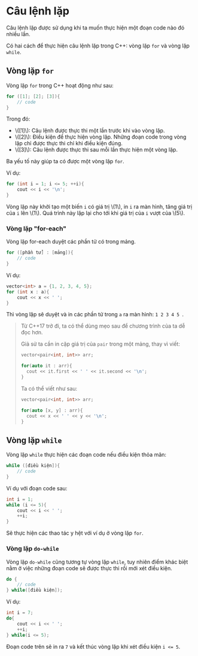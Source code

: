 # Câu lệnh lặp

Câu lệnh lặp được sử dụng khi ta muốn thực hiện một đoạn code nào đó nhiều lần. 

Có hai cách để thực hiện câu lệnh lặp trong C++: vòng lặp `for` và vòng lặp `while`.

## Vòng lặp `for`

Vòng lặp `for` trong C++ hoạt động như sau:

```C++
for ([1]; [2]; [3]){
	// code
}
``` 

Trong đó:
- \\([1]\\): Câu lệnh được thực thi một lần trước khi vào vòng lặp.
- \\([2]\\): Điều kiện để thực hiện vòng lặp. Những đoạn code trong vòng lặp chỉ được thực thi chỉ khi điều kiện đúng.
- \\([3]\\): Câu lệnh được thực thi sau mỗi lần thực hiện một vòng lặp.

Ba yếu tố này giúp ta có được một vòng lặp `for`.

Ví dụ:

```C++
for (int i = 1; i <= 5; ++i){
	cout << i << '\n';
}
```

Vòng lặp này khởi tạo một biến `i` có giá trị \\(1\\), in `i` ra màn hình, tăng giá trị của `i` lên \\(1\\). Quá trình này lặp lại cho tới khi giá trị của `i` vượt của \\(5\\).

### Vòng lặp "for-each"

Vòng lặp for-each duyệt các phần tử có trong mảng.

```C++
for ([phần tử] : [mảng]){
	// code
}
```

Ví dụ:

```C++
vector<int> a = {1, 2, 3, 4, 5};
for (int x : a){
	cout << x << ' ';
}
```

Thì vòng lặp sẽ duyệt và in các phần tử trong `a` ra màn hình: `1 2 3 4 5 `. 

> Từ C++17 trở đi, ta có thể dùng mẹo sau để chương trình của ta dễ đọc hơn.
> 
> Giả sử ta cần in cặp giá trị của `pair` trong một mảng, thay vì viết:
> 
> ```C++
> vector<pair<int, int>> arr;
> 
> for(auto it : arr){
> 	cout << it.first << ' ' << it.second << '\n';
> }
> ```
> 
> Ta có thể viết như sau:
> 
> ```C++
> vector<pair<int, int>> arr;
> 
> for(auto [x, y] : arr){
> 	cout << x << ' ' << y << '\n';
> }
> ```

## Vòng lặp `while`

Vòng lặp `while` thực hiện các đoạn code nếu điều kiện thỏa mãn:

```C++
while ([điều kiện]){
	// code
}
```

Ví dụ với đoạn code sau:

```C++
int i = 1;
while (i <= 5){
	cout << i << ' ';
	++i;
}
```

Sẽ thực hiện các thao tác y hệt với ví dụ ở vòng lặp `for`.

### Vòng lặp `do-while`

Vòng lặp `do-while` cũng tương tự vòng lặp `while`, tuy nhiên điểm khác biệt nằm ở việc những đoạn code sẽ được thực thi rồi mới xét điều kiện.

```C++
do {
	// code
} while([điều kiện]);
```

Ví dụ:

```C++
int i = 7;
do{
	cout << i << ' ';
	++i;
} while(i <= 5);
```

Đoạn code trên sẽ in ra `7` và kết thúc vòng lặp khi xét điều kiện `i <= 5`. 
